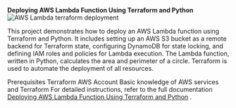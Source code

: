 **Deploying AWS Lambda Function Using Terraform and Python**
![AWS Lambda terraform deployment]([https://miro.medium.com/v2/resize:fit:1100/format:webp/1*XvQZytGRx2xahlzF3PAk0A.png](https://cdn-images-1.medium.com/max/1320/1*mNROS9KBN4FtZOl0wyGwSQ.png))

This project demonstrates how to deploy an AWS Lambda function using Terraform and Python. It includes setting up an AWS S3 bucket as a remote backend for Terraform state, configuring DynamoDB for state locking, and defining IAM roles and policies for Lambda execution. The Lambda function, written in Python, calculates the area and perimeter of a circle. Terraform is used to automate the deployment of all resources.

Prerequisites
Terraform
AWS Account
Basic knowledge of AWS services and Terraform
For detailed instructions, refer to the full documentation [Deploying AWS Lambda Function Using Terraform and Python](https://richards-okiemute.medium.com/deploying-aws-lambda-function-using-terraform-and-python-8ea9bf667bf3)
.
